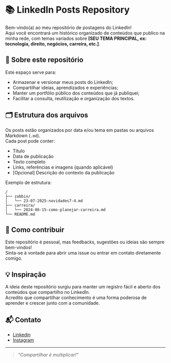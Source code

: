 # 📚 LinkedIn Posts Repository

Bem-vindo(a) ao meu repositório de postagens do LinkedIn!  
Aqui você encontrará um histórico organizado de conteúdos que publico na minha rede, com temas variados sobre **[SEU TEMA PRINCIPAL, ex: tecnologia, direito, negócios, carreira, etc.]**.

## 📌 Sobre este repositório

Este espaço serve para:

- Armazenar e versionar meus posts do LinkedIn;
- Compartilhar ideias, aprendizados e experiências;
- Manter um portfólio público dos conteúdos que já publiquei;
- Facilitar a consulta, reutilização e organização dos textos.

## 🗂️ Estrutura dos arquivos

Os posts estão organizados por data e/ou tema em pastas ou arquivos Markdown (`.md`).  
Cada post pode conter:

- Título
- Data de publicação
- Texto completo
- Links, referências e imagens (quando aplicável)
- [Opcional] Descrição do contexto da publicação

Exemplo de estrutura:
```
/
├── zabbix/
│   └── 23-07-2025-novidades7-4.md
├── carreira/
│   └── 2024-06-15-como-planejar-carreira.md
└── README.md
```

## 🚀 Como contribuir

Este repositório é pessoal, mas feedbacks, sugestões ou ideias são sempre bem-vindos!  
Sinta-se à vontade para abrir uma issue ou entrar em contato diretamente comigo.

## 💡 Inspiração

A ideia deste repositório surgiu para manter um registro fácil e aberto dos conteúdos que compartilho no LinkedIn.  
Acredito que compartilhar conhecimento é uma forma poderosa de aprender e crescer junto com a comunidade.

## 📬 Contato

- [Linkedin](https://www.linkedin.com/in/tecfranciscocunha)
- [Instagram](https://www.instagram.com/tecfranciscocunha)

---

> _“Compartilhar é multiplicar!”_
